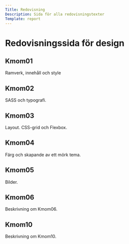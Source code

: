 ```yaml
---
Title: Redovisning
Description: Sida för alla redovisningstexter
Template: report
---
```


Redovisningssida för design
=======

<div class="kmom-card">
    <div class="header-background">
        <h2>Kmom01</h2>
    </div>
    <p>Ramverk, innehåll och style</p>
    <i class="arrow fas fa-arrow-alt-circle-right" title="Arrow symbol"></i>
</div>

<div class="kmom-card">
    <div class="header-background">
        <h2>Kmom02</h2>
    </div>
    <p>SASS och typografi.</p>
    <i class="arrow fas fa-arrow-alt-circle-right" title="Arrow symbol"></i>
</div>

<div class="kmom-card">
    <div class="header-background">
        <h2>Kmom03</h2>
    </div>
    <p>Layout. CSS-grid och Flexbox.</p>
    <i class="arrow fas fa-arrow-alt-circle-right" title="Arrow symbol"></i>
</div>

<div class="kmom-card">
    <div class="header-background">
        <h2>Kmom04</h2>
    </div>
    <p>Färg och skapande av ett mörk tema.</p>
    <i class="arrow fas fa-arrow-alt-circle-right" title="Arrow symbol"></i>
</div>

<div class="kmom-card">
    <div class="header-background">
        <h2>Kmom05</h2>
    </div>
    <p>Bilder.</p>
    <i class="arrow fas fa-arrow-alt-circle-right" title="Arrow symbol"></i>
</div>

<div class="kmom-card">
    <div class="header-background">
        <h2>Kmom06</h2>
    </div>
    <p>Beskrivning om Kmom06.</p>
    <i class="arrow fas fa-arrow-alt-circle-right" title="Arrow symbol"></i>
</div>

<div class="kmom-card project">
    <div class="header-background">
        <h2>Kmom10</h2>
    </div>
    <p>Beskrivning om Kmom10.</p>
    <i class="arrow fas fa-arrow-alt-circle-right" title="Arrow symbol"></i>
</div>